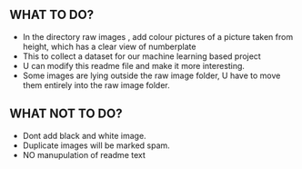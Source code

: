 ## WHAT TO DO?
- In the directory raw images , add colour pictures of a picture taken from height, which has a clear view of numberplate
- This to collect a dataset for our machine learning based project
- U can modify this readme file and make it more interesting.
- Some images are lying outside the raw image folder, U have to move them entirely into the raw image folder.

## WHAT NOT TO DO?
- Dont add black and white image.
- Duplicate images will be marked spam.
- NO manupulation of readme text
